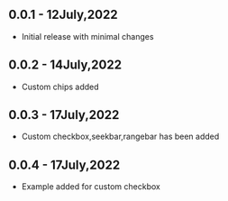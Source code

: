 ## 0.0.1 - 12July,2022

* Initial release with minimal changes
## 0.0.2 - 14July,2022

* Custom chips added
## 0.0.3 - 17July,2022

* Custom checkbox,seekbar,rangebar has been added

## 0.0.4 - 17July,2022

* Example added for custom checkbox 